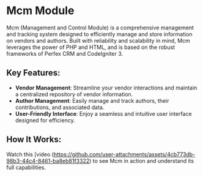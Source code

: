 
# Mcm Module

Mcm (Management and Control Module) is a comprehensive management and tracking system designed to efficiently manage and store information on vendors and authors. Built with reliability and scalability in mind, Mcm leverages the power of PHP and HTML, and is based on the robust frameworks of Perfex CRM and CodeIgniter 3.

## Key Features:
- **Vendor Management**: Streamline your vendor interactions and maintain a centralized repository of vendor information.
- **Author Management**: Easily manage and track authors, their contributions, and associated data.
- **User-Friendly Interface**: Enjoy a seamless and intuitive user interface designed for efficiency.

## How It Works:
Watch this [video (https://github.com/user-attachments/assets/4cb773db-98b3-44c4-8461-ba8eb81f3322) to see Mcm in action and understand its full capabilities.
